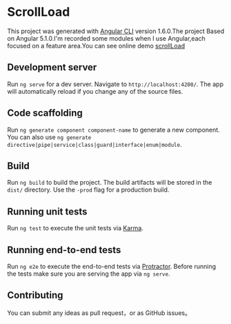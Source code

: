 # ScrollLoad

This project was generated with [Angular CLI](https://github.com/angular/angular-cli) version 1.6.0.The project Based on Angular 5.1.0.I'm recorded some modules when I use Angular,each focused on a feature area.You can see online demo [scrollLoad](https://www.lianyijinxiu.xin:3600)

## Development server

Run `ng serve` for a dev server. Navigate to `http://localhost:4200/`. The app will automatically reload if you change any of the source files.

## Code scaffolding

Run `ng generate component component-name` to generate a new component. You can also use `ng generate directive|pipe|service|class|guard|interface|enum|module`.

## Build

Run `ng build` to build the project. The build artifacts will be stored in the `dist/` directory. Use the `-prod` flag for a production build.

## Running unit tests

Run `ng test` to execute the unit tests via [Karma](https://karma-runner.github.io).

## Running end-to-end tests

Run `ng e2e` to execute the end-to-end tests via [Protractor](http://www.protractortest.org/).
Before running the tests make sure you are serving the app via `ng serve`.

## Contributing
You can submit any ideas as pull request，or as GitHub issues。


